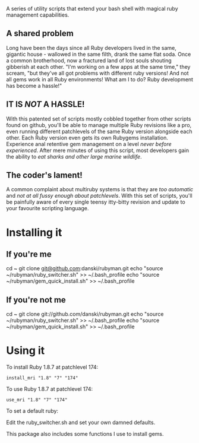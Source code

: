 A series of utility scripts that extend your bash shell with magical ruby management capabilities.

A shared problem
----------------
Long have been the days since all Ruby developers lived in the same, gigantic house - wallowed in the same filth, drank the same flat soda. Once a common brotherhood, now a fractured land of lost souls shouting gibberish at each other. "I'm working on a few apps at the same time," they scream, "but they've all got problems with different ruby versions! And not all gems work in all Ruby environments! What am I to do? Ruby development has become a hassle!"

IT IS _NOT_ A HASSLE!
---------------------
With this patented set of scripts mostly cobbled together from other scripts found on github, you'll be able to manage multiple Ruby revisions like a pro, even running different patchlevels of the same Ruby version alongside each other. Each Ruby version even gets its own Rubygems installation. Experience anal retentive gem management on a level *never before experienced*. After mere minutes of using this script, most developers gain the ability to *eat sharks and other large marine wildlife*.

The coder's lament!
-------------------
A common complaint about multiruby systems is that they are *too automatic* and *not at all fussy enough about patchlevels*. With this set of scripts, you'll be painfully aware of every single teensy itty-bitty revision and update to your favourite scripting language.

Installing it
=============

If you're me
------------
cd ~
git clone git@github.com:danski/rubyman.git
echo "source ~/rubyman/ruby_switcher.sh" >> ~/.bash_profile
echo "source ~/rubyman/gem_quick_install.sh" >> ~/.bash_profile

If you're not me
----------------
cd ~
git clone git://github.com/danski/rubyman.git
echo "source ~/rubyman/ruby_switcher.sh" >> ~/.bash_profile
echo "source ~/rubyman/gem_quick_install.sh" >> ~/.bash_profile

Using it
========

To install Ruby 1.8.7 at patchlevel 174:

	install_mri "1.8" "7" "174"
	
To use Ruby 1.8.7 at patchlevel 174:

	use_mri "1.8" "7" "174"
	
To set a default ruby:

Edit the ruby_switcher.sh and set your own damned defaults.

This package also includes some functions I use to install gems.
